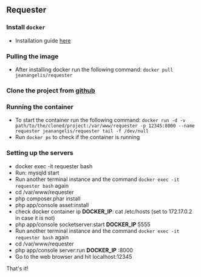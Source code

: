 ## Requester

### Install `docker`

 * Installation guide [here](https://docs.docker.com/engine/installation/)
 
### Pulling the image
 
 * After installing docker run the following command: `docker pull jeanangelis/requester`

### Clone the project from [github](https://github.com/jeandiangelis/requester-websocket)
 
### Running the container

 * To start the container run the following command: `docker run -d -v path/to/the/cloned/project:/var/www/requester -p 12345:8000 --name requester jeanangelis/requester tail -f /dev/null`
 * Run `docker ps` to check if the container is running
 
### Setting up the servers

 * docker exec -it requester bash
 * Run: mysqld start
 * Run another terminal instance and the command `docker exec -it requester bash` again
 * cd /var/www/requester
 * php composer.phar install
 * php app/console asset:install
 * check docker container ip **DOCKER_IP**: cat /etc/hosts (set to 172.17.0.2 in case it is not)
 * php app/console socketserver:start **DOCKER_IP** 5555
 * Run another terminal instance and the command `docker exec -it requester bash` again
 * cd /var/www/requester
 * php app/console server:run **DOCKER_IP** :8000
 * Go to the web browser and hit localhost:12345
 
That's it!